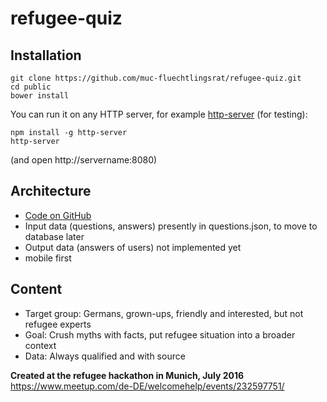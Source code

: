 # refugee-quiz

## Installation

```
git clone https://github.com/muc-fluechtlingsrat/refugee-quiz.git
cd public
bower install
```

You can run it on any HTTP server, for example [http-server](https://www.npmjs.com/package/http-server) (for testing):

```
npm install -g http-server
http-server
```

(and open http://servername:8080)

## Architecture

* [Code on GitHub](https://github.com/muc-fluechtlingsrat/refugee-quiz)
* Input data (questions, answers) presently in questions.json, to move to database later
* Output data (answers of users) not implemented yet
* mobile first 

## Content

* Target group: Germans, grown-ups, friendly and interested, but not refugee experts
* Goal: Crush myths with facts, put refugee situation into a broader context
* Data: Always qualified and with source

**Created at the refugee hackathon in Munich, July 2016**  
https://www.meetup.com/de-DE/welcomehelp/events/232597751/

